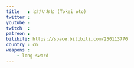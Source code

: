 ```yaml
---
title   : とけいおと (Tokei oto)
twitter :
youtube :
twitch  :
patreon :
bilibili: https://space.bilibili.com/250113770
country : cn
weapons :
    - long-sword
---
```

